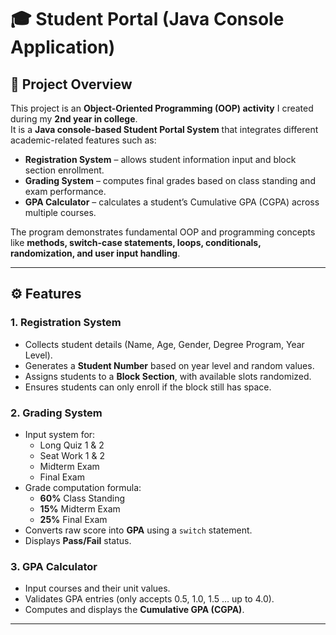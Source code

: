 # 🎓 Student Portal (Java Console Application)

## 📌 Project Overview
This project is an **Object-Oriented Programming (OOP) activity** I created during my **2nd year in college**.  
It is a **Java console-based Student Portal System** that integrates different academic-related features such as:

- **Registration System** – allows student information input and block section enrollment.  
- **Grading System** – computes final grades based on class standing and exam performance.  
- **GPA Calculator** – calculates a student’s Cumulative GPA (CGPA) across multiple courses.  

The program demonstrates fundamental OOP and programming concepts like **methods, switch-case statements, loops, conditionals, randomization, and user input handling**.

---

## ⚙️ Features

### 1. Registration System
- Collects student details (Name, Age, Gender, Degree Program, Year Level).  
- Generates a **Student Number** based on year level and random values.  
- Assigns students to a **Block Section**, with available slots randomized.  
- Ensures students can only enroll if the block still has space.  

### 2. Grading System
- Input system for:  
  - Long Quiz 1 & 2  
  - Seat Work 1 & 2  
  - Midterm Exam  
  - Final Exam  
- Grade computation formula:  
  - **60%** Class Standing  
  - **15%** Midterm Exam  
  - **25%** Final Exam  
- Converts raw score into **GPA** using a `switch` statement.  
- Displays **Pass/Fail** status.  

### 3. GPA Calculator
- Input courses and their unit values.  
- Validates GPA entries (only accepts 0.5, 1.0, 1.5 … up to 4.0).  
- Computes and displays the **Cumulative GPA (CGPA)**.  

---
